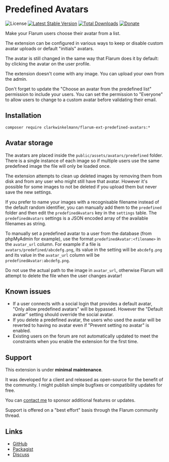 # Predefined Avatars

![License](https://img.shields.io/badge/license-MIT-blue.svg) [![Latest Stable Version](https://img.shields.io/packagist/v/clarkwinkelmann/flarum-ext-predefined-avatars.svg)](https://packagist.org/packages/clarkwinkelmann/flarum-ext-predefined-avatars) [![Total Downloads](https://img.shields.io/packagist/dt/clarkwinkelmann/flarum-ext-predefined-avatars.svg)](https://packagist.org/packages/clarkwinkelmann/flarum-ext-predefined-avatars) [![Donate](https://img.shields.io/badge/paypal-donate-yellow.svg)](https://www.paypal.me/clarkwinkelmann)

Make your Flarum users choose their avatar from a list.

The extension can be configured in various ways to keep or disable custom avatar uploads or default "initials" avatars.

The avatar is still changed in the same way that Flarum does it by default: by clicking the avatar on the user profile.

The extension doesn't come with any image. You can upload your own from the admin.

Don't forget to update the "Choose an avatar from the predefined list" permission to include your users.
You can set the permission to "Everyone" to allow users to change to a custom avatar before validating their email.

## Installation

    composer require clarkwinkelmann/flarum-ext-predefined-avatars:*

## Avatar storage

The avatars are placed inside the `public/assets/avatars/predefined` folder.
There is a single instance of each image so if multiple users use the same predefined image the file will only be loaded once.

The extension attempts to clean up deleted images by removing them from disk and from any user who might still have that avatar.
However it's possible for some images to not be deleted if you upload them but never save the new settings.

If you prefer to name your images with a recognisable filename instead of the default random identifier, you can manually add them to the `predefined` folder and then edit the `predefinedAvatars` key in the `settings` table.
The `predefinedAvatars` settings is a JSON encoded array of the available filenames as string.

To manually set a predefined avatar to a user from the database (from phpMyAdmin for example), use the format `predefinedAvatar:<filename>` in the `avatar_url` column.
For example if a file is `avatars/predefined/abcdefg.png`, its value in the setting will be `abcdefg.png` and its value in the `avatar_url` column will be `predefinedAvatar:abcdefg.png`.

Do not use the actual path to the image in `avatar_url`, otherwise Flarum will attempt to delete the file when the user changes avatar!

## Known issues

- If a user connects with a social login that provides a default avatar, "Only allow predefined avatars" will be bypassed. However the "Default avatar" setting should override the social avatar.
- If you delete a predefined avatar, the users who used the avatar will be reverted to having no avatar even if "Prevent setting no avatar" is enabled.
- Existing users on the forum are not automatically updated to meet the constraints when you enable the extension for the first time.

## Support

This extension is under **minimal maintenance**.

It was developed for a client and released as open-source for the benefit of the community.
I might publish simple bugfixes or compatibility updates for free.

You can [contact me](https://clarkwinkelmann.com/flarum) to sponsor additional features or updates.

Support is offered on a "best effort" basis through the Flarum community thread.

## Links

- [GitHub](https://github.com/clarkwinkelmann/flarum-ext-predefined-avatars)
- [Packagist](https://packagist.org/packages/clarkwinkelmann/flarum-ext-predefined-avatars)
- [Discuss](https://discuss.flarum.org/d/27302)
